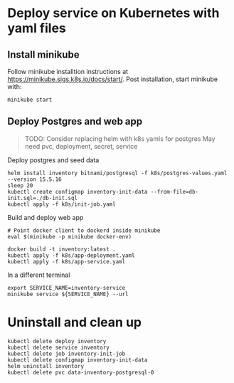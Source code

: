 # Deploy service on Kubernetes with yaml files

## Install minikube
Follow minikube installtion instructions at https://minikube.sigs.k8s.io/docs/start/. Post installation, start minikube with:
```
minikube start
```

## Deploy Postgres and web app
> TODO: Consider replacing helm with k8s yamls for postgres
May need pvc, deployment, secret, service

Deploy postgres and seed data
```
helm install inventory bitnami/postgresql -f k8s/postgres-values.yaml --version 15.5.16
sleep 20
kubectl create configmap inventory-init-data --from-file=db-init.sql=./db-init.sql
kubectl apply -f k8s/init-job.yaml
```

Build and deploy web app
```
# Point docker client to dockerd inside minikube
eval $(minikube -p minikube docker-env)

docker build -t inventory:latest .
kubectl apply -f k8s/app-deployment.yaml
kubectl apply -f k8s/app-service.yaml
```

In a different terminal
```
export SERVICE_NAME=inventory-service
minikube service ${SERVICE_NAME} --url
```

# Uninstall and clean up
```
kubectl delete deploy inventory
kubectl delete service inventory
kubectl delete job inventory-init-job
kubectl delete configmap inventory-init-data
helm uninstall inventory
kubectl delete pvc data-inventory-postgresql-0
```
